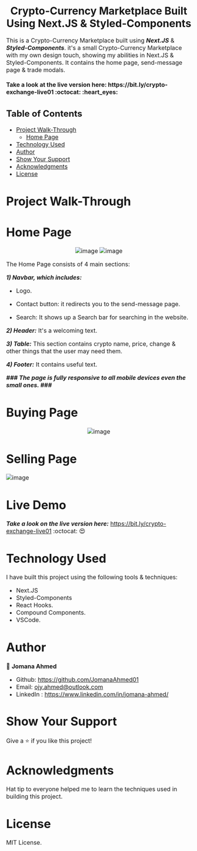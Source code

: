 <h1 align="center">
  <br>
  Crypto-Currency Marketplace Built Using Next.JS & Styled-Components
</h1>

<p><font size="3">
  This is a Crypto-Currency Marketplace built using <strong><em>Next.JS</em></strong> & <strong><em>Styled-Components</em></strong>. it's a small Crypto-Currency Marketplace with my own design touch, showing my abilities in Next.JS & Styled-Components. It contains the home page, send-message page & trade modals.
  <br>
  <br>
  <strong>Take a look at the live version here: https://bit.ly/crypto-exchange-live01 :octocat: :heart_eyes:</strong> 
</p>

## Table of Contents

- [Project Walk-Through](#project-walk-through)
  - [Home Page](#home-page)
- [Technology Used](#technology-used)
- [Author](#author)
- [Show Your Support](#show-your-support)
- [Acknowledgments](#acknowledgments)
- [License](#license)




# Project Walk-Through

 # Home Page

<div align="center"><a name="menu"></a>
  
  ![image](https://user-images.githubusercontent.com/66492958/132075171-bae66ab6-1f84-42d9-96ee-5f377ea1a14b.png)
  ![image](https://user-images.githubusercontent.com/66492958/132075227-d3e2b091-4dc4-4de7-b9cc-762ab6e2459d.png)


</div>

The Home Page consists of 4 main sections:

***1) Navbar, which includes:***
- Logo.

- Contact button: 
 it redirects you to the send-message page.

- Search:
It shows up a Search bar for searching in the website.

***2) Header:***
It's a welcoming text.

***3) Table:***
This section contains crypto name, price, change & other things that the user may need them.

***4) Footer:***
It contains useful text.


***### The page is fully responsive to all mobile devices even the small ones. ###***

 # Buying Page
 
<div align="center"><a name="menu"></a>

![image](https://user-images.githubusercontent.com/66492958/125296673-d19e3180-e326-11eb-8084-2b9423743c6f.png)
</div>

 # Selling Page

![image](https://user-images.githubusercontent.com/66492958/125297214-5721e180-e327-11eb-801c-e975131763cc.png)

# Live Demo
***Take a look on the live version here:*** https://bit.ly/crypto-exchange-live01 :octocat: :heart_eyes: 

# Technology Used

I have built this project using the following tools & techniques:
- Next.JS
- Styled-Components
- React Hooks.
- Compound Components.
- VSCode.

# Author

👤 **Jomana Ahmed**
- Github: https://github.com/JomanaAhmed01
- Email: ojy.ahmed@outlook.com
- LinkedIn : https://www.linkedin.com/in/jomana-ahmed/

# Show Your Support

Give a ⭐️ if you like this project!

# Acknowledgments

Hat tip to everyone helped me to learn the techniques used in building this project.

# License 

MIT License.



